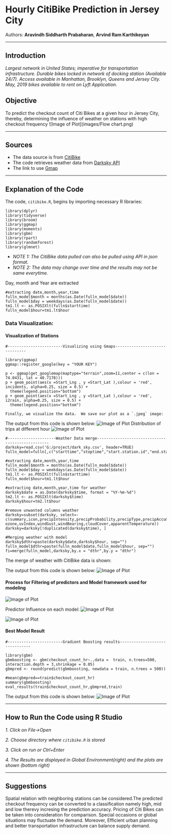 # Hourly CitiBike Prediction in Jersey City

Authors:  **Aravindh Siddharth Prabaharan**, **Arvind Ram Karthikeyan**

---

## Introduction
*Largest network in United States; imperative for transportation infrastructure.*
*Durable bikes locked in network of docking station  (Available 24/7).*
*Access available in Manhattan, Brooklyn, Queens and Jersey City.*
*May, 2019 bikes available to rent on Lyft Application.*

## Objective
To predict the checkout count of Citi Bikes at a given hour in Jersey City, thereby, determining the influence of weather on stations with high checkout frequency
![Image of Plot](images/Flow chart.png)

---

## Sources
- The data source is from [CitiBike](https://www.citibikenyc.com/system-data)
- The code retrieves weather data from [Darksky API](https://darksky.net/dev)
- The link to use [Gmap](https://cloud.google.com/maps-platform/)
---

## Explanation of the Code

The code, `citibike.R`, begins by importing necessary R libraries:
```
library(dplyr)
library(tidyverse)
library(broom)
library(ggmap)
library(moments)
library(gbm)
library(rpart)
library(randomforest)
library(glmnet)
```
- *NOTE 1: The CitiBike data pulled can also be pulled using API in json format.*  
- *NOTE 2: The data may change over time and the results may not be same everytime.*

Day, month and Year are extracted
```
#extracting date,month,year,time
fulln_model$month = months(as.Date(fulln_model$date))
fulln_model$day = weekdays(as.Date(fulln_model$date))
tm1.lt <- as.POSIXlt(fulln$starttime)
fulln_model$hour=tm1.lt$hour
```


### Data Visualization:
#### Visualization of Stations
```
#------------------------Visualizing using Gmaps-------------------------------

library(ggmap)
ggmap::register_google(key = "YOUR KEY")

p <- ggmap(get_googlemap(maptype="terrain",zoom=11,center = c(lon = 74.0431, lat = 40.7178)))
p + geom_point(aes(x =Start_Lng , y =Start_Lat ),colour = 'red', incidents, alpha=0.25, size = 0.5) + 
  theme(legend.position="bottom")
p + geom_point(aes(x =Start_Lng , y =Start_Lat ),colour = 'red', i2rain, alpha=0.25, size = 0.5) + 
  theme(legend.position="bottom")
  
Finally, we visualize the data.  We save our plot as a `.jpeg` image:
```
The output from this code is shown below:
![Image of Plot](images/GMAPS.jpeg)
Distribution of trips at different hour
![Image of Plot](images/trip_hr.png)

```
#---------------------Weather Data merge-------------------------------------------------
darksky=read.csv('G:/project/dark_sky.csv', header=TRUE)
fulln_model=fulln[,c("starttime","stoptime","start.station.id","end.station.id","date")]

#extracting date,month,year,time
fulln_model$month = months(as.Date(fulln_model$date))
fulln_model$day = weekdays(as.Date(fulln_model$date))
tm1.lt <- as.POSIXlt(fulln$starttime)
fulln_model$hour=tm1.lt$hour

#extracting date,month,year,time for weather
darksky$date = as.Date(darksky$time, format = "%Y-%m-%d")
tm2.lt <- as.POSIXlt(darksky$time)
darksky$hour=tm2.lt$hour

#remove unwanted columns weather
darksky=subset(darksky, select=-c(summary,icon,precipIntensity,precipProbability,precipType,precipAccumulation,                                ozone,uvIndex,windGust,windBearing,cloudCover,apparentTemperature))
darksky=darksky[!duplicated(darksky$time), ]

#Merging weather with model
darksky$dthr=paste(darksky$date,darksky$hour, sep="")
fulln_model$dthr=paste(fulln_model$date,fulln_model$hour, sep="")
fi=merge(fulln_model,darksky,by.x = "dthr",by.y = "dthr")
```
The merge of weather with CitiBike data is shown:

The output from this code is shown below:
![Image of Plot](images/merge.jpg)

#### Process for Filtering of predictors and Model framework used for modeling
![Image of Plot](images/predictor_flow.jpg)

Predictor Influence on each model:
![Image of Plot](images/after_pred.jpg)

![Image of Plot](images/model_frame.JPG)


#### Best Model Result

```
#------------------------Gradient Boosting results-------------------------------

library(gbm)
gbmboosting <- gbm(checkout_count_hr~.,data =  train, n.trees=500, interaction.depth = 3,shrinkage = 0.05)
gbmpred <- round(predict(gbmboosting, newdata = train, n.trees = 500))

#mean(gbmpred==train$checkout_count_hr)
summary(gbmboosting)
eval_results(train$checkout_count_hr,gbmpred,train)
```

The output from this code is shown below:
![Image of Plot](images/boost_result.jpg)

---

## How to Run the Code using R Studio
*1. Click on File->Open*

*2. Choose directory where `citibike.R` is stored*

*3. Click on run or Ctrl+Enter*

*4. The Results are displayed in Global Environment(right) and the plots are shown (bottom right)*

---

## Suggestions
Spatial relation with neighboring stations can be considered.The predicted checkout frequency can be converted to a classification namely high, mid and low therevy incresing the prediction accuracy. Pricing of Citi Bikes can be taken into consideration for comparison. Special occasions or global situations may fluctuate the demand. Moreover, Efficient urban planning and better transportation infrastructure can balance supply demand.
